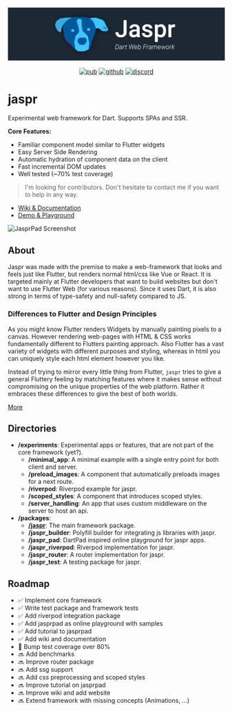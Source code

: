 ![Banner](/assets/jaspr_banner.png)

<p align="center">
  <a href="https://pub.dev/packages/jaspr"><img src="https://img.shields.io/pub/v/jaspr.svg" alt="pub"></a>
  <a href="https://github.com/schultek/jaspr"><img src="https://img.shields.io/github/stars/schultek/jaspr" alt="github"></a>
  <a href="https://discord.gg/XGXrGEk4c6"><img src="https://img.shields.io/discord/993167615587520602" alt="discord"></a>
</p>

# jaspr

Experimental web framework for Dart. Supports SPAs and SSR. 

**Core Features:**

- Familiar component model similar to Flutter widgets
- Easy Server Side Rendering
- Automatic hydration of component data on the client
- Fast incremental DOM updates
- Well tested (~70% test coverage)

> I'm looking for contributors. Don't hesitate to contact me if you want to help in any way.

- [Wiki & Documentation](https://github.com/schultek/jaspr/wiki)
- [Demo & Playground](https://jasprpad.schultek.de)

![JasprPad Screenshot](https://user-images.githubusercontent.com/13920539/170837732-9e09d5f3-e79e-4ddd-b118-72e49456a7cd.png)

## About

Jaspr was made with the premise to make a web-framework that looks and feels just like Flutter, but 
renders normal html/css like Vue or React. It is targeted mainly at Flutter developers that want to 
build websites but don't want to use Flutter Web (for various reasons). Since it uses Dart, it is
also strong in terms of type-safety and null-safety compared to JS.

### Differences to Flutter and Design Principles

As you might know Flutter renders Widgets by manually painting pixels to a canvas. However rendering web-pages
with HTML & CSS works fundamentally different to Flutters painting approach. Also Flutter has a vast variety 
of widgets with different purposes and styling, whereas in html you can uniquely style each html element however 
you like.

Instead of trying to mirror every little thing from Flutter, `jaspr` tries to give a general Fluttery feeling 
by matching features where it makes sense without compromising on the unique properties of the web platform.
Rather it embraces these differences to give the best of both worlds.

[More](https://github.com/schultek/jaspr/wiki#-jaspr-vs-flutter-web)

## Directories

- **/experiments**: Experimental apps or features, that are not part of the core framework (yet?).
  - **/minimal_app**: A minimal example with a single entry point for both client and server.
  - **/preload_images**: A component that automatically preloads images for a next route.
  - **/riverpod**: Riverpod example for jaspr.
  - **/scoped_styles**: A component that introduces scoped styles.
  - **/server_handling**: An app that uses custom middleware on the server to host an api.
- **/packages**:
  - [**/jaspr**](https://github.com/schultek/jaspr/tree/main/packages/jaspr): The main framework package.
  - **/jaspr_builder**: Polyfill builder for integrating js libraries with jaspr.
  - **/jaspr_pad**: DartPad inspired online playground for jaspr apps.
  - **/jaspr_riverpod**: Riverpod implementation for jaspr.
  - **/jaspr_router**: A router implementation for jaspr.
  - **/jaspr_test**: A testing package for jaspr.
  
## Roadmap

- ✅ Implement core framework
- ✅ Write test package and framework tests
- ✅ Add riverpod integration package
- ✅ Add jasprpad as online playground with samples
- ✅ Add tutorial to jasprpad
- ✅ Add wiki and documentation
- 🚧 Bump test coverage over 80%
- 🔜 Add benchmarks
- 🔜 Improve router package
- 🔜 Add ssg support
- 🔜 Add css preprocessing and scoped styles
- 🔜 Improve tutorial on jasprpad
- 🔜 Improve wiki and add website
- 🔜 Extend framework with missing concepts (Animations, ...)
